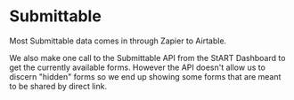 # Submittable

Most Submittable data comes in through Zapier to Airtable.

We also make one call to the Submittable API from the StART Dashboard to get the currently available forms.
However the API doesn't allow us to discern "hidden" forms so we end up showing some forms that are meant to be shared by direct link.

